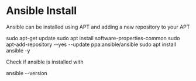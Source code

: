 # Ansible Install

Ansible can be installed using APT and adding a new repository to your APT

sudo apt-get update
sudo apt install software-properties-common
sudo apt-add-repository --yes --update ppa:ansible/ansible
sudo apt install ansible -y

Check if ansible is installed with

ansible --version